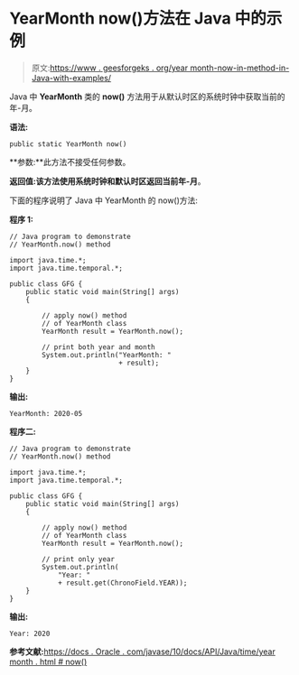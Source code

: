 # YearMonth now()方法在 Java 中的示例

> 原文:[https://www . geesforgeks . org/year month-now-in-method-in-Java-with-examples/](https://www.geeksforgeeks.org/yearmonth-now-method-in-java-with-examples/)

Java 中 **YearMonth** 类的 **now()** 方法用于从默认时区的系统时钟中获取当前的年-月。

**语法:**

```
public static YearMonth now()
```

**参数:**此方法不接受任何参数。

**返回值:**该方法使用系统时钟和默认时区返回当前**年-月**。

下面的程序说明了 Java 中 YearMonth 的 now()方法:

**程序 1:**

```
// Java program to demonstrate
// YearMonth.now() method

import java.time.*;
import java.time.temporal.*;

public class GFG {
    public static void main(String[] args)
    {

        // apply now() method
        // of YearMonth class
        YearMonth result = YearMonth.now();

        // print both year and month
        System.out.println("YearMonth: "
                           + result);
    }
}
```

**输出:**

```
YearMonth: 2020-05

```

**程序二:**

```
// Java program to demonstrate
// YearMonth.now() method

import java.time.*;
import java.time.temporal.*;

public class GFG {
    public static void main(String[] args)
    {

        // apply now() method
        // of YearMonth class
        YearMonth result = YearMonth.now();

        // print only year
        System.out.println(
            "Year: "
            + result.get(ChronoField.YEAR));
    }
}
```

**输出:**

```
Year: 2020

```

**参考文献:**[https://docs . Oracle . com/javase/10/docs/API/Java/time/year month . html # now()](https://docs.oracle.com/javase/10/docs/api/java/time/YearMonth.html#now())
